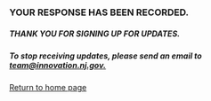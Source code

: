 ### YOUR RESPONSE HAS BEEN RECORDED.

##### THANK YOU FOR SIGNING UP FOR UPDATES.

##### To stop receiving updates, please send an email to [team@innovation.nj.gov.](mailto:team@innovation.nj.gov)

[Return to home page](index.html)
